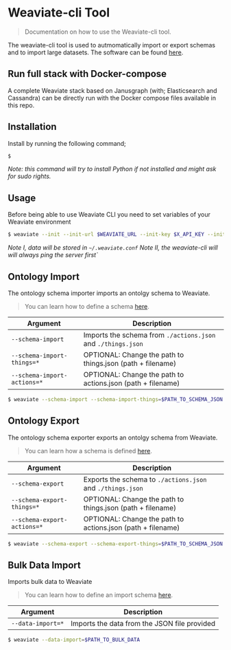 # Weaviate-cli Tool

> Documentation on how to use the Weaviate-cli tool.

The weaviate-cli tool is used to autmomatically import or export schemas and to import large datasets. The software can be found [here](https://github.com/creativesoftwarefdn/weaviate-cli).

## Run full stack with Docker-compose

A complete Weaviate stack based on Janusgraph (with; Elasticsearch and Cassandra) can be directly run with the Docker compose files available in this repo.

## Installation

Install by running the following command;

```sh
$ 
```

_Note: this command will try to install Python if not installed and might ask for sudo rights._

## Usage

Before being able to use Weaviate CLI you need to set variables of your Weaviate environment

```sh
$ weaviate --init --init-url $WEAVIATE_URL --init-key $X_API_KEY --init-token $X_API_TOKEN
```

_Note I, data will be stored in `~/.weaviate.conf`_
_Note II, the weaviate-cli will will always ping the server first`_

## Ontology Import

The ontology schema importer imports an ontolgy schema to Weaviate.

> You can learn how to define a schema [here](https://github.com/creativesoftwarefdn/weaviate/blob/develop/docs/en/use/ontology-schema.md).

| Argument | Description |
| -------- | ----------- |
| `--schema-import` | Imports the schema from `./actions.json` and `./things.json` | 
| `--schema-import-things=*` | OPTIONAL: Change the path to things.json (path + filename) |
| `--schema-import-actions=*` | OPTIONAL: Change the path to actions.json (path + filename) |

```sh
$ weaviate --schema-import --schema-import-things=$PATH_TO_SCHEMA_JSON --schema-import-actions=$PATH_TO_SCHEMA_JSON
```

## Ontology Export

The ontology schema exporter exports an ontolgy schema from Weaviate.

> You can learn how a schema is defined [here](https://github.com/creativesoftwarefdn/weaviate/blob/develop/docs/en/use/ontology-schema.md).

| Argument | Description |
| -------- | ----------- |
| `--schema-export` | Exports the schema to `./actions.json` and `./things.json` | 
| `--schema-export-things=*` | OPTIONAL: Change the path to things.json (path + filename) |
| `--schema-export-actions=*` | OPTIONAL: Change the path to actions.json (path + filename) |

```sh
$ weaviate --schema-export --schema-export-things=$PATH_TO_SCHEMA_JSON --schema-export-actions=$PATH_TO_SCHEMA_JSON
```

## Bulk Data Import

Imports bulk data to Weaviate

> You can learn how to define an import schema [here](#).

| Argument | Description |
| -------- | ----------- |
| `--data-import=*` | Imports the data from the JSON file provided | 

```sh
$ weaviate --data-import=$PATH_TO_BULK_DATA
```
